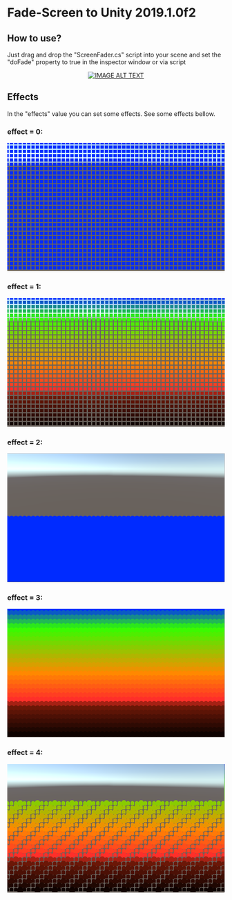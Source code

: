 # Fade-Screen to Unity 2019.1.0f2

## How to use?
Just drag and drop the "ScreenFader.cs" script into your scene and set the "doFade"
property to true in the inspector window or via script

<div align="center">
  <a href="https://www.youtube.com/watch?v=usxqtYKEwbs"><img src="https://img.youtube.com/vi/usxqtYKEwbs/0.jpg" alt="IMAGE ALT TEXT"></a>
</div>

## Effects
In the "effects" value you can set some effects. See some effects bellow.

### effect = 0:
![image 0](https://github.com/BrunoS3D/Fade-Screen/blob/master/images/0.png)

### effect = 1:
![image 1](https://github.com/BrunoS3D/Fade-Screen/blob/master/images/1.png)

### effect = 2:
![image 2](https://github.com/BrunoS3D/Fade-Screen/blob/master/images/2.png)

### effect = 3:
![image 3](https://github.com/BrunoS3D/Fade-Screen/blob/master/images/3.png)

### effect = 4:
![image 4](https://github.com/BrunoS3D/Fade-Screen/blob/master/images/4.png)
